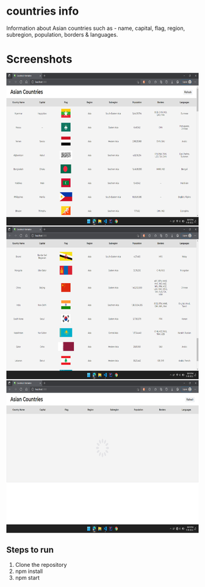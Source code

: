 # countries info
Information about Asian countries such as - name, capital, flag, region, subregion, population, borders & languages.

# Screenshots
<img src="Screenshots/home1.png" height="400">
<img src="Screenshots/home2.png" height="400">
<img src="Screenshots/loading.png" height="400">

## Steps to run
1. Clone the repository
2. npm install
3. npm start
